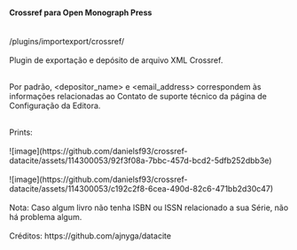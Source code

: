 #### Crossref para Open Monograph Press
<br>
/plugins/importexport/crossref/<br><br>
Plugin de exportação e depósito de arquivo XML Crossref.<br>

<br>Por padrão, <depositor_name> e <email_address> correspondem às informações relacionadas ao Contato de suporte técnico da página de Configuração da Editora.

<br>
Prints:<br><br>
![image](https://github.com/danielsf93/crossref-datacite/assets/114300053/92f3f08a-7bbc-457d-bcd2-5dfb252dbb3e)
<br><br>
![image](https://github.com/danielsf93/crossref-datacite/assets/114300053/c192c2f8-6cea-490d-82c6-471bb2d30c47)
<br><br>
Nota: Caso algum livro não tenha ISBN ou ISSN relacionado a sua Série, não há problema algum.

<br>
<br>
Créditos: https://github.com/ajnyga/datacite
